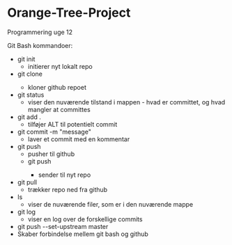 # Orange-Tree-Project
Programmering uge 12

Git Bash kommandoer: 

- git init
  - initierer nyt lokalt repo
- git clone <URL>          
  - kloner github repoet
- git status               
  - viser den nuværende tilstand i mappen - hvad er committet, og hvad mangler at committes
- git add .                
  - tilføjer ALT til potentielt commit
- git commit -m "message"  
  - laver et commit med en kommentar
- git push                 
  - pusher til github
  - git push <HTTP> 
    - sender til nyt repo
- git pull                 
  - trækker repo ned fra github
- ls                       
  - viser de nuværende filer, som er i den nuværende mappe
- git log
  - viser en log over de forskellige commits
-  git push --set-upstream <Repo URL> master
  - Skaber forbindelse mellem git bash og github

